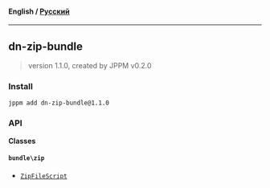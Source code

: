 #### **English** / [Русский](README.ru.md)

---

## dn-zip-bundle
> version 1.1.0, created by JPPM v0.2.0


### Install
```
jppm add dn-zip-bundle@1.1.0
```

### API
**Classes**

#### `bundle\zip`

- [`ZipFileScript`](https://github.com/jphp-compiler/develnext/blob/master/bundles/dn-zip-bundle/api-docs/classes/bundle/zip/ZipFileScript.md)